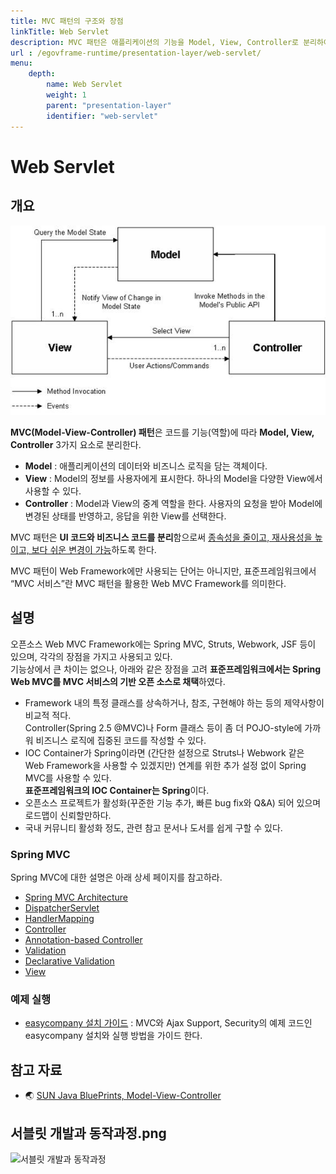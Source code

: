 ```yaml
---
title: MVC 패턴의 구조와 장점
linkTitle: Web Servlet
description: MVC 패턴은 애플리케이션의 기능을 Model, View, Controller로 분리하여 UI 코드와 비즈니스 로직의 종속성을 줄이고, 재사용성과 변경 용이성을 높인다. 표준프레임워크에서 "MVC 서비스"는 이 패턴을 활용한 Web MVC Framework를 의미한다.
url : /egovframe-runtime/presentation-layer/web-servlet/
menu:
    depth:
        name: Web Servlet
        weight: 1
        parent: "presentation-layer"
        identifier: "web-servlet"
---
```

# Web Servlet

## 개요

![MVC(Model-View-Controller) 패턴](./images/web-servlet.jpg)

**MVC(Model-View-Controller) 패턴**은 코드를 기능(역할)에 따라 **Model, View, Controller** 3가지 요소로 분리한다.
- **Model** : 애플리케이션의 데이터와 비즈니스 로직을 담는 객체이다.
- **View** : Model의 정보를 사용자에게 표시한다. 하나의 Model을 다양한 View에서 사용할 수 있다.
- **Controller** : Model과 View의 중계 역할을 한다. 사용자의 요청을 받아 Model에 변경된 상태를 반영하고, 응답을 위한 View를 선택한다.

MVC 패턴은 **UI 코드와 비즈니스 코드를 분리**함으로써 <u>종속성을 줄이고, 재사용성을 높이고, 보다 쉬운 변경이 가능</u>하도록 한다.

MVC 패턴이 Web Framework에만 사용되는 단어는 아니지만, 표준프레임워크에서 “MVC 서비스”란 MVC 패턴을 활용한 Web MVC Framework를 의미한다.

## 설명
오픈소스 Web MVC Framework에는 Spring MVC, Struts, Webwork, JSF 등이 있으며, 각각의 장점을 가지고 사용되고 있다.
<br>기능상에서 큰 차이는 없으나, 아래와 같은 장점을 고려 **표준프레임워크에서는 Spring Web MVC를 MVC 서비스의 기반 오픈 소스로 채택**하였다.

- Framework 내의 특정 클래스를 상속하거나, 참조, 구현해야 하는 등의 제약사항이 비교적 적다.
  <br>Controller(Spring 2.5 @MVC)나 Form 클래스 등이 좀 더 POJO-style에 가까워 비즈니스 로직에 집중된 코드를 작성할 수 있다.
- IOC Container가 Spring이라면 (간단한 설정으로 Struts나 Webwork 같은 Web Framework을 사용할 수 있겠지만) 연계를 위한 추가 설정 없이 Spring MVC를 사용할 수 있다.
  <br>**표준프레임워크의 IOC Container는 Spring**이다.
- 오픈소스 프로젝트가 활성화(꾸준한 기능 추가, 빠른 bug fix와 Q&A) 되어 있으며 로드맵이 신뢰할만하다.
- 국내 커뮤니티 활성화 정도, 관련 참고 문서나 도서를 쉽게 구할 수 있다.

### Spring MVC
Spring MVC에 대한 설명은 아래 상세 페이지를 참고하라.

- [Spring MVC Architecture](web-servlet-spring-mvc-architecture.md)
- [DispatcherServlet](./web-servlet-dispatcherservlet.md)
- [HandlerMapping](./web-servlet-handlermapping.md)
- [Controller](./web-servlet-controller.md)
- [Annotation-based Controller](web-servlet-annotation-based-controller.md)
- [Validation](./web-servlet-validation.md)
- [Declarative Validation](./web-servlet-declarative-validation.md)
- [View](./web-servlet-view.md)

### 예제 실행
- [easycompany 설치 가이드](../../runtime-example/individual-example/presentation-layer/easycompany-example.md) : MVC와 Ajax Support, Security의 예제 코드인 easycompany 설치와 실행 방법을 가이드 한다.

## 참고 자료
- 🌏 [SUN Java BluePrints, Model-View-Controller](https://web.archive.org/web/20090227080302/http://java.sun.com/blueprints/patterns/MVC-detailed.html)

## 서블릿 개발과 동작과정.png

<img width="302" alt="서블릿 개발과 동작과정" src="https://github.com/user-attachments/assets/c503f93b-9837-4203-aada-4bb3f7a669ee">

